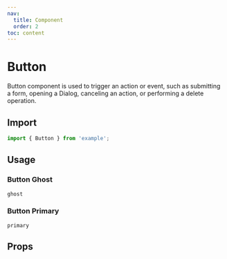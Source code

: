 ```yaml
---
nav:
  title: Component
  order: 2
toc: content
---
```


# Button

Button component is used to trigger an action or event, such as submitting a form, opening a Dialog, canceling an action, or performing a delete operation.

## Import

```jsx | pure
import { Button } from 'example';
```

## Usage

### Button Ghost

<code src="./demos/ghost.tsx">ghost</code>

### Button Primary

<code src="./demos/primary.tsx">primary</code>

## Props

<API id="Button"></API>
